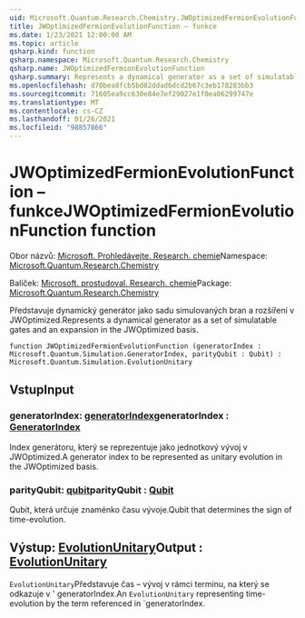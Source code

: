 ```yaml
---
uid: Microsoft.Quantum.Research.Chemistry.JWOptimizedFermionEvolutionFunction
title: JWOptimizedFermionEvolutionFunction – funkce
ms.date: 1/23/2021 12:00:00 AM
ms.topic: article
qsharp.kind: function
qsharp.namespace: Microsoft.Quantum.Research.Chemistry
qsharp.name: JWOptimizedFermionEvolutionFunction
qsharp.summary: Represents a dynamical generator as a set of simulatable gates and an expansion in the JWOptimized basis.
ms.openlocfilehash: d70bea8fcb5bd82ddad6dcd2b67c3eb178283bb3
ms.sourcegitcommit: 71605ea9cc630e84e7ef29027e1f0ea06299747e
ms.translationtype: MT
ms.contentlocale: cs-CZ
ms.lasthandoff: 01/26/2021
ms.locfileid: "98857866"
---
```

# <a name="jwoptimizedfermionevolutionfunction-function"></a><span data-ttu-id="f2989-102">JWOptimizedFermionEvolutionFunction – funkce</span><span class="sxs-lookup"><span data-stu-id="f2989-102">JWOptimizedFermionEvolutionFunction function</span></span>

<span data-ttu-id="f2989-103">Obor názvů: [Microsoft. Prohledávejte. Research. chemie](xref:Microsoft.Quantum.Research.Chemistry)</span><span class="sxs-lookup"><span data-stu-id="f2989-103">Namespace: [Microsoft.Quantum.Research.Chemistry](xref:Microsoft.Quantum.Research.Chemistry)</span></span>

<span data-ttu-id="f2989-104">Balíček: [Microsoft. prostudoval. Research. chemie](https://nuget.org/packages/Microsoft.Quantum.Research.Chemistry)</span><span class="sxs-lookup"><span data-stu-id="f2989-104">Package: [Microsoft.Quantum.Research.Chemistry](https://nuget.org/packages/Microsoft.Quantum.Research.Chemistry)</span></span>


<span data-ttu-id="f2989-105">Představuje dynamický generátor jako sadu simulovaných bran a rozšíření v JWOptimized.</span><span class="sxs-lookup"><span data-stu-id="f2989-105">Represents a dynamical generator as a set of simulatable gates and an expansion in the JWOptimized basis.</span></span>

```qsharp
function JWOptimizedFermionEvolutionFunction (generatorIndex : Microsoft.Quantum.Simulation.GeneratorIndex, parityQubit : Qubit) : Microsoft.Quantum.Simulation.EvolutionUnitary
```


## <a name="input"></a><span data-ttu-id="f2989-106">Vstup</span><span class="sxs-lookup"><span data-stu-id="f2989-106">Input</span></span>

### <a name="generatorindex--generatorindex"></a><span data-ttu-id="f2989-107">generatorIndex: [generatorIndex](xref:Microsoft.Quantum.Simulation.GeneratorIndex)</span><span class="sxs-lookup"><span data-stu-id="f2989-107">generatorIndex : [GeneratorIndex](xref:Microsoft.Quantum.Simulation.GeneratorIndex)</span></span>

<span data-ttu-id="f2989-108">Index generátoru, který se reprezentuje jako jednotkový vývoj v JWOptimized.</span><span class="sxs-lookup"><span data-stu-id="f2989-108">A generator index to be represented as unitary evolution in the JWOptimized basis.</span></span>


### <a name="parityqubit--qubit"></a><span data-ttu-id="f2989-109">parityQubit: [qubit](xref:microsoft.quantum.lang-ref.qubit)</span><span class="sxs-lookup"><span data-stu-id="f2989-109">parityQubit : [Qubit](xref:microsoft.quantum.lang-ref.qubit)</span></span>

<span data-ttu-id="f2989-110">Qubit, která určuje znaménko času vývoje.</span><span class="sxs-lookup"><span data-stu-id="f2989-110">Qubit that determines the sign of time-evolution.</span></span>



## <a name="output--evolutionunitary"></a><span data-ttu-id="f2989-111">Výstup: [EvolutionUnitary](xref:Microsoft.Quantum.Simulation.EvolutionUnitary)</span><span class="sxs-lookup"><span data-stu-id="f2989-111">Output : [EvolutionUnitary](xref:Microsoft.Quantum.Simulation.EvolutionUnitary)</span></span>

<span data-ttu-id="f2989-112">`EvolutionUnitary`Představuje čas – vývoj v rámci termínu, na který se odkazuje v ' generatorIndex.</span><span class="sxs-lookup"><span data-stu-id="f2989-112">An `EvolutionUnitary` representing time-evolution by the term referenced in \`generatorIndex.</span></span>